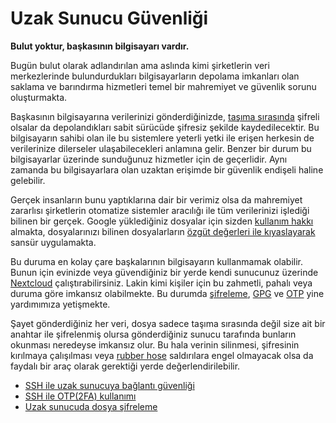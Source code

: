 # Uzak Sunucu Güvenliği

**Bulut yoktur, başkasının bilgisayarı vardır.**

Bugün bulut olarak adlandırılan ama aslında kimi şirketlerin veri merkezlerinde bulundurdukları bilgisayarların depolama imkanları olan saklama ve barındırma hizmetleri temel bir mahremiyet ve güvenlik sorunu oluşturmakta.

Başkasının bilgisayarına verilerinizi gönderdiğinizde, [taşıma sırasında](../ag_guvenligi/letsencrypt.md) şifreli olsalar da depolandıkları sabit sürücüde şifresiz şekilde kaydedilecektir. Bu bilgisayarın sahibi olan ile bu sistemlere yeterli yetki ile erişen herkesin de verilerinize dilerseler ulaşabilecekleri anlamına gelir. Benzer bir durum bu bilgisayarlar üzerinde sunduğunuz hizmetler için de geçerlidir. Aynı zamanda bu bilgisayarlara olan uzaktan erişimde bir güvenlik endişeli haline gelebilir.

Gerçek insanların bunu yaptıklarına dair bir verimiz olsa da mahremiyet zararlısı şirketlerin otomatize sistemler aracılığı ile tüm verilerinizi işlediği bilinen bir gerçek. Google yüklediğiniz dosyalar için sizden [kullanım hakkı](https://www.theverge.com/2012/4/25/2973849/google-drive-terms-privacy-data-skydrive-dropbox-icloud) almakta, dosyalarınızı bilinen dosyalarların [özgüt değerleri ile kıyaslayarak](https://torrentfreak.com/google-drive-uses-hash-matching-detect-pirated-content/) sansür uygulamakta.

Bu duruma en kolay çare başkalarının bilgisayarın kullanmamak olabilir. Bunun için evinizde veya güvendiğiniz bir yerde kendi sunucunuz üzerinde [Nextcloud](https://nextcloud.com) çalıştırabilirsiniz. Lakin kimi kişiler için bu zahmetli, pahalı veya duruma göre imkansız olabilmekte. Bu durumda [şifreleme](cihaz_sifreleme.md), [GPG](../yazisma_guvenligi/gpg/gpg.md) ve [OTP](../beseri_guvenlik/2fa.md) yine yardımımıza yetişmekte.

Şayet gönderdiğiniz her veri, dosya sadece taşıma sırasında değil size ait bir anahtar ile şifrelenmiş olursa gönderdiğiniz sunucu tarafında bunların okunması neredeyse imkansız olur. Bu hala verinin silinmesi, şifresinin kırılmaya çalışılması veya [rubber hose](https://en.wikipedia.org/wiki/Rubber-hose_cryptanalysis) saldırılara engel olmayacak olsa da faydalı bir araç olarak gerektiği yerde değerlendirilebilir.

* [SSH ile uzak sunucuya bağlantı güvenliği](ssh.md)
* [SSH ile OTP(2FA) kullanımı](sunucu_2fa.md)
* [Uzak sunucuda dosya şifreleme](sunucu_sifreleme.md)
